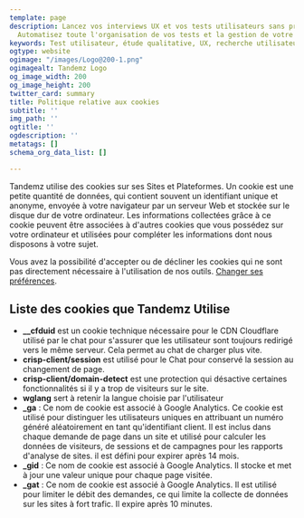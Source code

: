 ```yaml
---
template: page
description: Lancez vos interviews UX et vos tests utilisateurs sans prise de tête.
  Automatisez toute l'organisation de vos tests et la gestion de votre panel.
keywords: Test utilisateur, étude qualitative, UX, recherche utilisateur, panel
ogtype: website
ogimage: "/images/Logo@200-1.png"
ogimagealt: Tandemz Logo
og_image_width: 200
og_image_height: 200
twitter_card: summary
title: Politique relative aux cookies
subtitle: ''
img_path: ''
ogtitle: ''
ogdescription: ''
metatags: []
schema_org_data_list: []

---
```

Tandemz utilise des cookies sur ses Sites et Plateformes. Un cookie est une petite quantité de données, qui contient souvent un identifiant unique et anonyme, envoyée à votre navigateur par un serveur Web et stockée sur le disque dur de votre ordinateur. Les informations collectées grâce à ce cookie peuvent être associées à d'autres cookies que vous possédez sur votre ordinateur et utilisées pour compléter les informations dont nous disposons à votre sujet.

Vous avez la possibilité d'accepter ou de décliner les cookies qui ne sont pas directement nécessaire à l'utilisation de nos outils. <a class="cky-banner-element" href="#">Changer ses préférences</a>.


## Liste des cookies que Tandemz Utilise

* **__cfduid** est un cookie technique nécessaire pour le CDN Cloudflare utilisé par le chat pour s'assurer que les utilisateur sont toujours redirigé vers le même serveur. Cela permet au chat de charger plus vite.
* **crisp-client/session** est utilisé pour le Chat pour conservé la session au changement de page.
* **crisp-client/domain-detect** est une protection qui désactive certaines fonctionnalités si il y a trop de visiteurs sur le site.
* **wglang** sert à retenir la langue choisie par l'utilisateur
* **_ga** : Ce nom de cookie est associé à Google Analytics. Ce cookie est utilisé pour distinguer les utilisateurs uniques en attribuant un numéro généré aléatoirement en tant qu'identifiant client. Il est inclus dans chaque demande de page dans un site et utilisé pour calculer les données de visiteurs, de sessions et de campagnes pour les rapports d'analyse de sites. il est défini pour expirer après 14 mois.
* **_gid** : Ce nom de cookie est associé à Google Analytics. Il stocke et met à jour une valeur unique pour chaque page visitée.
* **_gat** : Ce nom de cookie est associé à Google Analytics. Il est utilisé pour limiter le débit des demandes, ce qui limite la collecte de données sur les sites à fort trafic. Il expire après 10 minutes.
